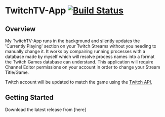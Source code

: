 # TwitchTV-App [![Build Status](https://travis-ci.org/Kieranwest/TwitchTV-App.svg?branch=master)](https://travis-ci.org/Kieranwest/TwitchTV-App)

## Overview
My TwitchTV-App runs in the background and silently updates the 'Currently Playing' section on your Twitch Streams without you needing to manually change it. It works by compairing running processes with a database made by myself which will resolve process names into a format the Twitch Games database can understand. This application will require Channel Editor permissions on your account in order to change your Stream Title/Game.

Twitch account will be updated to match the game using the [Twitch API.](https://dev.twitch.tv/)
 
 ## Getting Started
 Download the latest release from [here]
